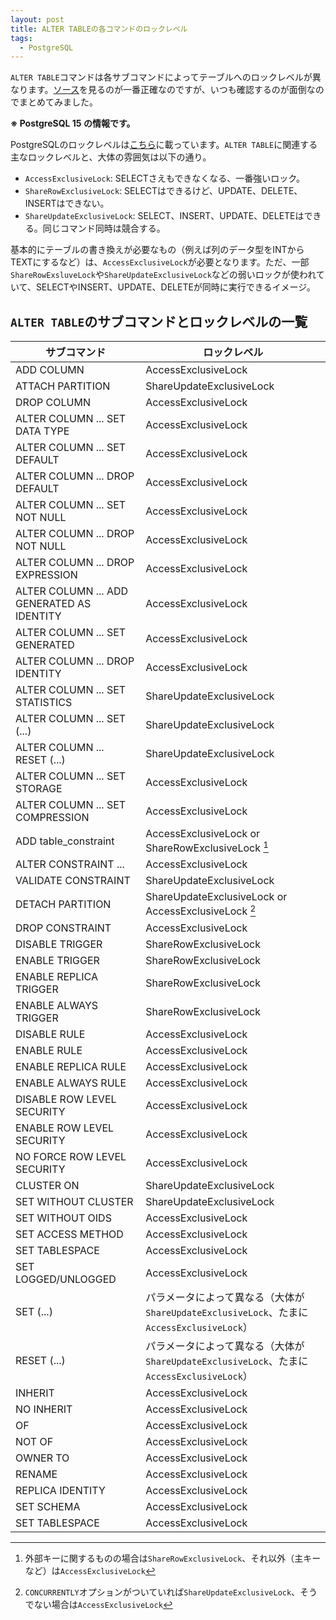 ```yaml
---
layout: post
title: ALTER TABLEの各コマンドのロックレベル
tags:
  - PostgreSQL
---
```


`ALTER TABLE`コマンドは各サブコマンドによってテーブルへのロックレベルが異なります。[ソース](https://github.com/postgres/postgres/blob/REL_15_STABLE/src/backend/commands/tablecmds.c#L4161)を見るのが一番正確なのですが、いつも確認するのが面倒なのでまとめてみました。

**※ PostgreSQL 15 の情報です。**

PostgreSQLのロックレベルは[こちら](https://www.postgresql.jp/document/14/html/explicit-locking.html#TABLE-LOCK-COMPATIBILITY)に載っています。`ALTER TABLE`に関連する主なロックレベルと、大体の雰囲気は以下の通り。

* `AccessExclusiveLock`: SELECTさえもできなくなる、一番強いロック。
* `ShareRowExclusiveLock`: SELECTはできるけど、UPDATE、DELETE、INSERTはできない。
* `ShareUpdateExclusiveLock`: SELECT、INSERT、UPDATE、DELETEはできる。同じコマンド同時は競合する。

基本的にテーブルの書き換えが必要なもの（例えば列のデータ型をINTからTEXTにするなど）は、`AccessExclusiveLock`が必要となります。ただ、一部`ShareRowExsluveLock`や`ShareUpdateExclusiveLock`などの弱いロックが使われていて、SELECTやINSERT、UPDATE、DELETEが同時に実行できるイメージ。

## `ALTER TABLE`のサブコマンドとロックレベルの一覧

| サブコマンド                               | ロックレベル                                                                              |
|--------------------------------------------|-------------------------------------------------------------------------------------------|
| ADD COLUMN                                 | AccessExclusiveLock                                                                       |
| ATTACH PARTITION                           | ShareUpdateExclusiveLock                                                                  |
| DROP COLUMN                                | AccessExclusiveLock                                                                       |
| ALTER COLUMN ... SET DATA TYPE             | AccessExclusiveLock                                                                       |
| ALTER COLUMN ... SET DEFAULT               | AccessExclusiveLock                                                                       |
| ALTER COLUMN ... DROP DEFAULT              | AccessExclusiveLock                                                                       |
| ALTER COLUMN ... SET NOT NULL              | AccessExclusiveLock                                                                       |
| ALTER COLUMN ... DROP NOT NULL             | AccessExclusiveLock                                                                       |
| ALTER COLUMN ... DROP EXPRESSION           | AccessExclusiveLock                                                                       |
| ALTER COLUMN ... ADD GENERATED AS IDENTITY | AccessExclusiveLock                                                                       |
| ALTER COLUMN ... SET GENERATED             | AccessExclusiveLock                                                                       |
| ALTER COLUMN ... DROP IDENTITY             | AccessExclusiveLock                                                                       |
| ALTER COLUMN ... SET STATISTICS            | ShareUpdateExclusiveLock                                                                  |
| ALTER COLUMN ... SET (...)                 | ShareUpdateExclusiveLock                                                                  |
| ALTER COLUMN ... RESET (...)               | ShareUpdateExclusiveLock                                                                  |
| ALTER COLUMN ... SET STORAGE               | AccessExclusiveLock                                                                       |
| ALTER COLUMN ... SET COMPRESSION           | AccessExclusiveLock                                                                       |
| ADD table_constraint                       | AccessExclusiveLock or ShareRowExclusiveLock [^table_constraint]                          |
| ALTER CONSTRAINT ...                       | AccessExclusiveLock                                                                       |
| VALIDATE CONSTRAINT                        | ShareUpdateExclusiveLock                                                                  |
| DETACH PARTITION                           | ShareUpdateExclusiveLock or AccessExclusiveLock [^detach_partition]                       |
| DROP CONSTRAINT                            | AccessExclusiveLock                                                                       |
| DISABLE TRIGGER                            | ShareRowExclusiveLock                                                                     |
| ENABLE TRIGGER                             | ShareRowExclusiveLock                                                                     |
| ENABLE REPLICA TRIGGER                     | ShareRowExclusiveLock                                                                     |
| ENABLE ALWAYS TRIGGER                      | ShareRowExclusiveLock                                                                     |
| DISABLE RULE                               | AccessExclusiveLock                                                                       |
| ENABLE RULE                                | AccessExclusiveLock                                                                       |
| ENABLE REPLICA RULE                        | AccessExclusiveLock                                                                       |
| ENABLE ALWAYS RULE                         | AccessExclusiveLock                                                                       |
| DISABLE ROW LEVEL SECURITY                 | AccessExclusiveLock                                                                       |
| ENABLE ROW LEVEL SECURITY                  | AccessExclusiveLock                                                                       |
| NO FORCE ROW LEVEL SECURITY                | AccessExclusiveLock                                                                       |
| CLUSTER ON                                 | ShareUpdateExclusiveLock                                                                  |
| SET WITHOUT CLUSTER                        | ShareUpdateExclusiveLock                                                                  |
| SET WITHOUT OIDS                           | AccessExclusiveLock                                                                       |
| SET ACCESS METHOD                          | AccessExclusiveLock                                                                       |
| SET TABLESPACE                             | AccessExclusiveLock                                                                       |
| SET LOGGED/UNLOGGED                        | AccessExclusiveLock                                                                       |
| SET (...)                                  | パラメータによって異なる（大体が`ShareUpdateExclusiveLock`、たまに`AccessExclusiveLock`） |
| RESET (...)                                | パラメータによって異なる（大体が`ShareUpdateExclusiveLock`、たまに`AccessExclusiveLock`） |
| INHERIT                                    | AccessExclusiveLock                                                                       |
| NO INHERIT                                 | AccessExclusiveLock                                                                       |
| OF                                         | AccessExclusiveLock                                                                       |
| NOT OF                                     | AccessExclusiveLock                                                                       |
| OWNER TO                                   | AccessExclusiveLock                                                                       |
| RENAME                                     | AccessExclusiveLock                                                                       |
| REPLICA IDENTITY                           | AccessExclusiveLock                                                                       |
| SET SCHEMA                                 | AccessExclusiveLock                                                                       |
| SET TABLESPACE                             | AccessExclusiveLock                                                                       |

 [^table_constraint]: 外部キーに関するものの場合は`ShareRowExclusiveLock`、それ以外（主キーなど）は`AccessExclusiveLock`
 [^detach_partition]: `CONCURRENTLY`オプションがついていれば`ShareUpdateExclusiveLock`、そうでない場合は`AccessExclusiveLock`

